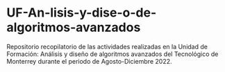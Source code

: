 # UF-An-lisis-y-dise-o-de-algoritmos-avanzados
Repositorio recopilatorio de las actividades realizadas en la Unidad de Formación: Análisis y diseño de algoritmos avanzados del Tecnológico de Monterrey durante el periodo de Agosto-Diciembre 2022.
